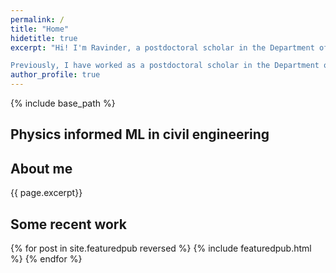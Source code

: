 ```yaml
---
permalink: /
title: "Home"
hidetitle: true
excerpt: "Hi! I'm Ravinder, a postdoctoral scholar in the Department of [Civil and Environmental Engineering](https://engineering.wisc.edu/departments/civil-environmental-engineering/) at the [University of Wisconsin-Madison](https://www.wisc.edu/). My focus is on researching machine learning-aided structural design, multiscale material modeling, physics-informed machine learning, graph neural networks, dynamic fracture and crack propagation on ballistic impact, molecular dynamics, and peridynamics.

Previously, I have worked as a postdoctoral scholar in the Department of Civil Engineering at the [Indian Institute of Technology Delhi](https://home.iitd.ac.in) from January 2023 to March 2023. I earned my Ph.D. in Civil Engineering from the Indian Institute of Technology Delhi in January 2023, and my B.Tech. in Civil Engineering from the [Indian Institute of Technology Roorkee](https://www.iitr.ac.in) in June 2015. My Ph.D. research focused specifically on data-driven modeling and physics-informed machine learning for glass discovery."
author_profile: true
---
```

{% include base_path %}

## Physics informed ML in civil engineering


## About me

{{ page.excerpt}}

## Some recent work

{% for post in site.featuredpub reversed %}
    {% include featuredpub.html %}
{% endfor %}

